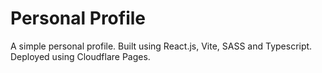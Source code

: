 # Personal Profile

A simple personal profile. Built using React.js, Vite, SASS and Typescript. Deployed using Cloudflare Pages.
